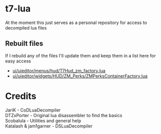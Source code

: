 # t7-lua
At the moment this just serves as a personal repository for access to decompiled lua files

## Rebuilt files
If I rebuild any of the files I'll update them and keep them in a list here for easy access

- [ui/uieditor/menus/hud/T7Hud_zm_factory.lua](https://github.com/KingslayerKyle/t7-lua/blob/main/ui/uieditor/menus/hud/T7Hud_zm_factory.lua)
- [ui/uieditor/widgets/HUD/ZM_Perks/ZMPerksContainerFactory.lua](https://github.com/KingslayerKyle/t7-lua/blob/main/ui/uieditor/widgets/HUD/ZM_Perks/ZMPerksContainerFactory.lua)

# Credits
JariK - CoDLuaDecompiler\
DTZxPorter - Original lua disassembler to find the basics\
Scobalula - Utilities and general help\
Katalash & jam1garner - DSLuaDecompiler
